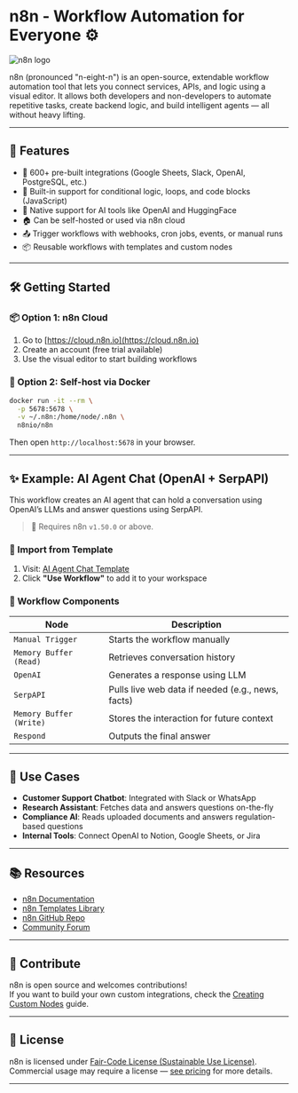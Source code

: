 # n8n - Workflow Automation for Everyone ⚙️

![n8n logo](https://n8n.io/images/n8n-logo.png)

n8n (pronounced "n-eight-n") is an open-source, extendable workflow automation tool that lets you connect services, APIs, and logic using a visual editor. It allows both developers and non-developers to automate repetitive tasks, create backend logic, and build intelligent agents — all without heavy lifting.

---

## 🚀 Features

- 🔌 600+ pre-built integrations (Google Sheets, Slack, OpenAI, PostgreSQL, etc.)
- 🧠 Built-in support for conditional logic, loops, and code blocks (JavaScript)
- 💬 Native support for AI tools like OpenAI and HuggingFace
- 🏠 Can be self-hosted or used via n8n cloud
- 📤 Trigger workflows with webhooks, cron jobs, events, or manual runs
- 📦 Reusable workflows with templates and custom nodes

---

## 🛠️ Getting Started

### 📦 Option 1: n8n Cloud

1. Go to [https://cloud.n8n.io](https://cloud.n8n.io)
2. Create an account (free trial available)
3. Use the visual editor to start building workflows

### 🐳 Option 2: Self-host via Docker

```bash
docker run -it --rm \
  -p 5678:5678 \
  -v ~/.n8n:/home/node/.n8n \
  n8nio/n8n
```

Then open `http://localhost:5678` in your browser.

---

## ✨ Example: AI Agent Chat (OpenAI + SerpAPI)

This workflow creates an AI agent that can hold a conversation using OpenAI’s LLMs and answer questions using SerpAPI.

> 📌 Requires n8n `v1.50.0` or above.

### 🔗 Import from Template

1. Visit: [AI Agent Chat Template](https://n8n.io/workflows/1954-ai-agent-chat/)
2. Click **"Use Workflow"** to add it to your workspace

### 🧩 Workflow Components

| Node                    | Description                                       |
| ----------------------- | ------------------------------------------------- |
| `Manual Trigger`        | Starts the workflow manually                      |
| `Memory Buffer (Read)`  | Retrieves conversation history                    |
| `OpenAI`                | Generates a response using LLM                    |
| `SerpAPI`               | Pulls live web data if needed (e.g., news, facts) |
| `Memory Buffer (Write)` | Stores the interaction for future context         |
| `Respond`               | Outputs the final answer                          |

---

## 🧠 Use Cases

- **Customer Support Chatbot**: Integrated with Slack or WhatsApp
- **Research Assistant**: Fetches data and answers questions on-the-fly
- **Compliance AI**: Reads uploaded documents and answers regulation-based questions
- **Internal Tools**: Connect OpenAI to Notion, Google Sheets, or Jira

---

## 📚 Resources

- [n8n Documentation](https://docs.n8n.io/)
- [n8n Templates Library](https://n8n.io/workflows)
- [n8n GitHub Repo](https://github.com/n8n-io/n8n)
- [Community Forum](https://community.n8n.io)

---

## 🧩 Contribute

n8n is open source and welcomes contributions!  
If you want to build your own custom integrations, check the [Creating Custom Nodes](https://docs.n8n.io/nodes/creating-nodes/) guide.

---

## 📝 License

n8n is licensed under [Fair-Code License (Sustainable Use License)](https://faircode.io/).  
Commercial usage may require a license — [see pricing](https://n8n.io/pricing) for more details.

---
